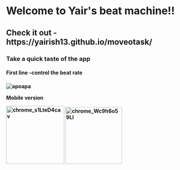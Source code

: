 <h1>Welcome to Yair's beat machine!!</h1>
<h2>Check it out - https://yairish13.github.io/moveotask/</h2>
<h3>Take a quick taste of the app
</h3>
<h4>First line -control the beat rate</h4>
<h4><Second line - control buttons/h4>
  
  
![apoapa](https://user-images.githubusercontent.com/67858239/110169013-b82d2c00-7e00-11eb-9add-d8fca33a3e3a.gif)

Mobile version


<img width="157" alt="chrome_s1LteD4cav" src="https://user-images.githubusercontent.com/67858239/110169091-d4c96400-7e00-11eb-838d-ee9c6d363b35.png">


<img width="154" alt="chrome_Wc9h6o59Ll" src="https://user-images.githubusercontent.com/67858239/110169161-f296c900-7e00-11eb-939f-91124f9e676c.png">
